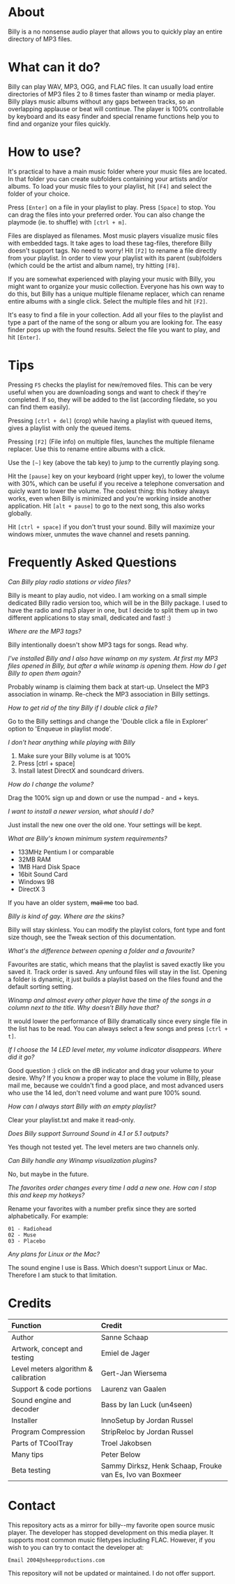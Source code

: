 # About

Billy is a no nonsense audio player that allows you to quickly play an entire directory of MP3 files.

# What can it do?

Billy can play WAV, MP3, OGG, and FLAC files. It can usually load entire directories of MP3 files 2 to 8 times faster than winamp or media player. Billy plays music albums without any gaps 
between tracks, so an overlapping applause or beat will continue. The player is 100% controllable by keyboard and its easy finder and special rename functions help you to find and organize your files quickly.

# How to use?

It's practical to have a main music folder where your music files are located. In that folder you can create subfolders containing your artists and/or albums. To load your music files to your playlist, hit `[F4]` and select the folder of your choice.

Press `[Enter]` on a file in your playlist to play. Press `[Space]` to stop. You can drag the files into your preferred order. You can also change the playmode (ie. to shuffle) with `[ctrl + m]`.

Files are displayed as filenames. Most music players visualize music files with embedded tags. It take ages to load these tag-files, therefore Billy doesn't support tags. No need to worry! Hit `[F2]` to rename a file directly from your playlist. In order to view your playlist with its parent (sub)folders (which could be the artist and album name), try hitting `[F8]`.

If you are somewhat experienced with playing your music with Billy, you might want to organize your music collection. Everyone has his own way to do this, but Billy has a unique multiple filename replacer, which can rename entire albums with a single click. Select the multiple files and hit `[F2]`.

It's easy to find a file in your collection. Add all your files to the playlist and type a part of the name of the song or album you are looking for. The easy finder pops up with the found results. Select the file you want to play, and hit `[Enter]`.

# Tips

Pressing `F5` checks the playlist for new/removed files. This can be very useful when you are downloading songs and want to check if they're completed. If so, they will be added to the list (according filedate, so you can find them easily).

Pressing `[ctrl + del]` (crop) while having a playlist with queued items, gives a playlist with only the queued items.

Pressing `[F2]` (File info) on multiple files, launches the multiple filename replacer. Use this to rename entire albums with a click.

Use the `[~]` key (above the tab key) to jump to the currently playing song.

Hit the `[pause]` key on your keyboard (right upper key), to lower the volume with 30%, which can be useful if you receive a telephone conversation and quicly want to lower the volume. The coolest thing: this hotkey always works, even when Billy is minimized and you're working inside another application. Hit `[alt + pause]` to go to the next song, this also works globally.

Hit `[ctrl + space]` if you don't trust your sound. Billy will maximize your windows mixer, unmutes the wave channel and resets panning.

# Frequently Asked Questions

_Can Billy play radio stations or video files?_

Billy is meant to play audio, not video. I am working on a small simple dedicated Billy radio version too, which will be in the Billy package. I used to have the radio and mp3 player in one, but I decide to split them up in two different applications to stay small, dedicated and fast! :)

_Where are the MP3 tags?_

Billy intentionally doesn't show MP3 tags for songs. Read why.

_I've installed Billy and I also have winamp on my system. At first my MP3 files opened in Billy, but after a while winamp is opening them. How do I get Billy to open them again?_

Probably winamp is claiming them back at start-up. Unselect the MP3 association in winamp. Re-check the MP3 association in Billy settings.

_How to get rid of the tiny Billy if I double click a file?_

Go to the Billy settings and change the 'Double click a file in Explorer' option to 'Enqueue in playlist mode'.

_I don't hear anything while playing with Billy_

1. Make sure your Billy volume is at 100%
2. Press [ctrl + space]
3. Install latest DirectX and soundcard drivers.

_How do I change the volume?_

Drag the 100% sign up and down or use the numpad - and + keys.

_I want to install a newer version, what should I do?_

Just install the new one over the old one. Your settings will be kept.

_What are Billy's known minimum system requirements?_

- 133MHz Pentium I or comparable
- 32MB RAM
- 1MB Hard Disk Space
- 16bit Sound Card
- Windows 98
- DirectX 3

If you have an older system, ~~mail me~~ too bad.

_Billy is kind of gay. Where are the skins?_

Billy will stay skinless. You can modify the playlist colors, font type and font size though, see the Tweak section of this documentation.

_What's the difference between opening a folder and a favourite?_

Favourites are static, which means that the playlist is saved exactly like you saved it. Track order is saved. Any unfound files will stay in the list. Opening a folder is dynamic, it just builds a playlist based on the files found and the default sorting setting.

_Winamp and almost every other player have the time of the songs in a column next to the title. Why doesn't Billy have that?_

It would lower the performance of Billy dramatically since every single file in the list has to be read. You can always select a few songs and press `[ctrl + t]`.

_If I choose the 14 LED level meter, my volume indicator disappears. Where did it go?_

Good question :) click on the dB indicator and drag your volume to your desire. Why? If you know a proper way to place the volume in Billy, please mail me, because we couldn't find a good place, and most advanced users who use the 14 led, don't need volume and want pure 100% sound.

_How can I always start Billy with an empty playlist?_

Clear your playlist.txt and make it read-only.

_Does Billy support Surround Sound in 4.1 or 5.1 outputs?_

Yes though not tested yet. The level meters are two channels only.

_Can Billy handle any Winamp visualization plugins?_

No, but maybe in the future.

_The favorites order changes every time I add a new one. How can I stop this and keep my hotkeys?_

Rename your favorites with a number prefix since they are sorted alphabetically. For example:
    
    01 - Radiohead
    02 - Muse
    03 - Placebo

_Any plans for Linux or the Mac?_

The sound engine I use is Bass. Which doesn't support Linux or Mac. Therefore I am stuck to that limitation.

# Credits

|Function|Credit|
|:--|:--|
|Author|Sanne Schaap|
|Artwork, concept and testing|Emiel de Jager|
|Level meters algorithm & calibration|Gert-Jan Wiersema|
|Support & code portions| Laurenz van Gaalen|
|Sound engine and decoder|Bass by Ian Luck (un4seen)|
|Installer|InnoSetup by Jordan Russel|
|Program Compression|StripReloc by Jordan Russel|
|Parts of TCoolTray|Troel Jakobsen|
|Many tips|Peter Below|
|Beta testing|Sammy Dirksz, Henk Schaap, Frouke van Es, Ivo van Boxmeer|

# Contact

This repository acts as a mirror for billy--my favorite open source music player. The developer has stopped development on this media player. It supports most common music filetypes including FLAC. However, if you wish to you can try to contact the developer at:

    Email 2004@sheepproductions.com

This repository will not be updated or maintained. I do not offer support.
